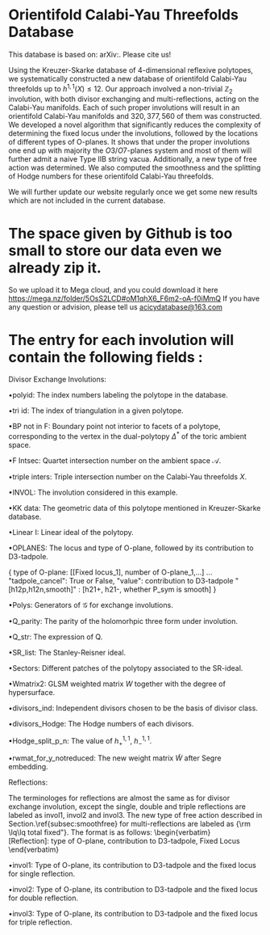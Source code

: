 # Orientifold Calabi-Yau Threefolds Database
This database is based on: arXiv:. Please cite us!

Using the Kreuzer-Skarke database of 4-dimensional reflexive polytopes, we systematically constructed a new database of orientifold Calabi-Yau threefolds up to $h^{1,1}(X) \leq 12$. Our approach involved a non-trivial $\mathbb{Z}_2$ involution,  with both divisor exchanging and multi-reflections,  acting on the Calabi-Yau manifolds. Each of such proper involutions will result in an orientifold Calabi-Yau manifolds and  $320,377,560$ of them was constructed.  We developed a novel algorithm that significantly reduces the complexity of determining the fixed locus under the involutions, followed by the locations of different types of O-planes. It shows that under the proper involutions one end up with majority the $O3/O7$-planes system and most of them will further admit a naive Type IIB string vacua. Additionally, a new type of free action was determined. We also computed the smoothness and the splitting of Hodge numbers for these  orientifold Calabi-Yau threefolds. 

We will further update our website regularly once we get some new results which are not included in the current database.

# The space given by Github is too small to store our data even we already zip it.
So we upload it to Mega cloud, and you could download it here https://mega.nz/folder/5OsS2LCD#oM1qhX6_F6m2-oA-f0iMmQ
If you have any question or advision, please tell us acicydatabase@163.com



# The entry for each involution will contain the following fields :

Divisor Exchange Involutions:

•polyid: The index numbers labeling the polytope in the database.

•tri id: The index of triangulation in a given polytope.

•BP not in F: Boundary point not interior to facets of a polytope, corresponding to the vertex in the dual-polytopy $\Delta^{*}$ of the toric ambient space.

•F Intsec: Quartet intersection number on the ambient space $\mathcal{A}$.

•triple inters: Triple intersection number on the Calabi-Yau threefolds $X$.

•INVOL: The involution considered in this example.

•KK data: The geometric data of this polytope mentioned in Kreuzer-Skarke database.

•Linear I: Linear ideal of the polytopy.

•OPLANES: The locus and type of O-plane, followed by its contribution to D3-tadpole.

 { type of O-plane: [[Fixed locus_1], number of O-plane_1,...]
   ...
   "tadpole_cancel": True or False,
   "value": contribution to D3-tadpole
   "[h12p,h12n,smooth]" :  [h21+, h21-, whether P_sym is smooth]
  }

•Polys: Generators of $\mathcal{G}$ for exchange involutions.

•Q_parity: The parity of the holomorhpic three form under involution.

•Q_str: The expression of Q.

•SR_list: The Stanley-Reisner ideal.

•Sectors: Different patches of the polytopy associated to the SR-ideal.

•Wmatrix2:  GLSM weighted matrix $W$ together with the degree of hypersurface.

•divisors_ind: Independent divisors chosen to be the basis of divisor class.

•divisors_Hodge: The Hodge numbers of each divisors.

•Hodge_split_p_n: The value of $h^{1,1}_+$, $h^{1,1}_-$.  

•rwmat_for_y_notreduced: The new weight matrix $\tilde{W}$ after Segre embedding.

Reflections:
   
The terminologes for reflections are  almost the same as for divisor exchange involution, except the single, double and triple reflections are labeled as  invol1, invol2 and invol3.
The new type of free action described in Section.\ref{subsec:smoothfree} for multi-reflections are labeled  as {\rm \lq\lq total fixed"}. The format is as follows:
\begin{verbatim}    
[Reflection]: type of O-plane, contribution to D3-tadpole, Fixed Locus
\end{verbatim}    
    
•invol1: Type of O-plane, its contribution to D3-tadpole  and the fixed locus  for single reflection.

•invol2: Type of O-plane, its contribution to D3-tadpole  and the fixed locus  for double reflection.
      
•invol3: Type of O-plane, its contribution to D3-tadpole  and the fixed locus  for triple reflection.

 

